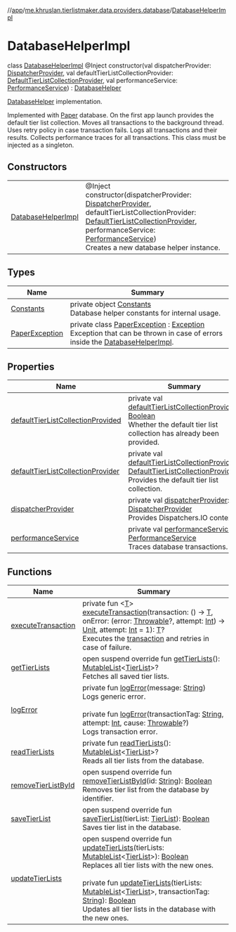 //[app](../../../index.md)/[me.khruslan.tierlistmaker.data.providers.database](../index.md)/[DatabaseHelperImpl](index.md)

# DatabaseHelperImpl

class [DatabaseHelperImpl](index.md) @Inject constructor(val dispatcherProvider: [DispatcherProvider](../../me.khruslan.tierlistmaker.data.providers.dispatchers/-dispatcher-provider/index.md), val defaultTierListCollectionProvider: [DefaultTierListCollectionProvider](../-default-tier-list-collection-provider/index.md), val performanceService: [PerformanceService](../../me.khruslan.tierlistmaker.util.performance/-performance-service/index.md)) : [DatabaseHelper](../-database-helper/index.md)

[DatabaseHelper](../-database-helper/index.md) implementation.

Implemented with [Paper](https://github.com/pilgr/Paper) database. On the first app launch provides the default tier list collection. Moves all transactions to the background thread. Uses retry policy in case transaction fails. Logs all transactions and their results. Collects performance traces for all transactions. This class must be injected as a singleton.

## Constructors

| | |
|---|---|
| [DatabaseHelperImpl](-database-helper-impl.md) | @Inject <br>constructor(dispatcherProvider: [DispatcherProvider](../../me.khruslan.tierlistmaker.data.providers.dispatchers/-dispatcher-provider/index.md), defaultTierListCollectionProvider: [DefaultTierListCollectionProvider](../-default-tier-list-collection-provider/index.md), performanceService: [PerformanceService](../../me.khruslan.tierlistmaker.util.performance/-performance-service/index.md))<br>Creates a new database helper instance. |

## Types

| Name | Summary |
|---|---|
| [Constants](-constants/index.md) | private object [Constants](-constants/index.md)<br>Database helper constants for internal usage. |
| [PaperException](-paper-exception/index.md) | private class [PaperException](-paper-exception/index.md) : [Exception](https://developer.android.com/reference/kotlin/java/lang/Exception.html)<br>Exception that can be thrown in case of errors inside the [DatabaseHelperImpl](index.md). |

## Properties

| Name | Summary |
|---|---|
| [defaultTierListCollectionProvided](default-tier-list-collection-provided.md) | private val [defaultTierListCollectionProvided](default-tier-list-collection-provided.md): [Boolean](https://kotlinlang.org/api/latest/jvm/stdlib/kotlin/-boolean/index.html)<br>Whether the default tier list collection has already been provided. |
| [defaultTierListCollectionProvider](default-tier-list-collection-provider.md) | private val [defaultTierListCollectionProvider](default-tier-list-collection-provider.md): [DefaultTierListCollectionProvider](../-default-tier-list-collection-provider/index.md)<br>Provides the default tier list collection. |
| [dispatcherProvider](dispatcher-provider.md) | private val [dispatcherProvider](dispatcher-provider.md): [DispatcherProvider](../../me.khruslan.tierlistmaker.data.providers.dispatchers/-dispatcher-provider/index.md)<br>Provides Dispatchers.IO context. |
| [performanceService](performance-service.md) | private val [performanceService](performance-service.md): [PerformanceService](../../me.khruslan.tierlistmaker.util.performance/-performance-service/index.md)<br>Traces database transactions. |

## Functions

| Name | Summary |
|---|---|
| [executeTransaction](execute-transaction.md) | private fun &lt;[T](execute-transaction.md)&gt; [executeTransaction](execute-transaction.md)(transaction: () -&gt; [T](execute-transaction.md), onError: (error: [Throwable](https://kotlinlang.org/api/latest/jvm/stdlib/kotlin/-throwable/index.html)?, attempt: [Int](https://kotlinlang.org/api/latest/jvm/stdlib/kotlin/-int/index.html)) -&gt; [Unit](https://kotlinlang.org/api/latest/jvm/stdlib/kotlin/-unit/index.html), attempt: [Int](https://kotlinlang.org/api/latest/jvm/stdlib/kotlin/-int/index.html) = 1): [T](execute-transaction.md)?<br>Executes the [transaction](execute-transaction.md) and retries in case of failure. |
| [getTierLists](get-tier-lists.md) | open suspend override fun [getTierLists](get-tier-lists.md)(): [MutableList](https://kotlinlang.org/api/latest/jvm/stdlib/kotlin.collections/-mutable-list/index.html)&lt;[TierList](../../me.khruslan.tierlistmaker.data.models.tierlist/-tier-list/index.md)&gt;?<br>Fetches all saved tier lists. |
| [logError](log-error.md) | private fun [logError](log-error.md)(message: [String](https://kotlinlang.org/api/latest/jvm/stdlib/kotlin/-string/index.html))<br>Logs generic error.<br><br>private fun [logError](log-error.md)(transactionTag: [String](https://kotlinlang.org/api/latest/jvm/stdlib/kotlin/-string/index.html), attempt: [Int](https://kotlinlang.org/api/latest/jvm/stdlib/kotlin/-int/index.html), cause: [Throwable](https://kotlinlang.org/api/latest/jvm/stdlib/kotlin/-throwable/index.html)?)<br>Logs transaction error. |
| [readTierLists](read-tier-lists.md) | private fun [readTierLists](read-tier-lists.md)(): [MutableList](https://kotlinlang.org/api/latest/jvm/stdlib/kotlin.collections/-mutable-list/index.html)&lt;[TierList](../../me.khruslan.tierlistmaker.data.models.tierlist/-tier-list/index.md)&gt;?<br>Reads all tier lists from the database. |
| [removeTierListById](remove-tier-list-by-id.md) | open suspend override fun [removeTierListById](remove-tier-list-by-id.md)(id: [String](https://kotlinlang.org/api/latest/jvm/stdlib/kotlin/-string/index.html)): [Boolean](https://kotlinlang.org/api/latest/jvm/stdlib/kotlin/-boolean/index.html)<br>Removes tier list from the database by identifier. |
| [saveTierList](save-tier-list.md) | open suspend override fun [saveTierList](save-tier-list.md)(tierList: [TierList](../../me.khruslan.tierlistmaker.data.models.tierlist/-tier-list/index.md)): [Boolean](https://kotlinlang.org/api/latest/jvm/stdlib/kotlin/-boolean/index.html)<br>Saves tier list in the database. |
| [updateTierLists](update-tier-lists.md) | open suspend override fun [updateTierLists](update-tier-lists.md)(tierLists: [MutableList](https://kotlinlang.org/api/latest/jvm/stdlib/kotlin.collections/-mutable-list/index.html)&lt;[TierList](../../me.khruslan.tierlistmaker.data.models.tierlist/-tier-list/index.md)&gt;): [Boolean](https://kotlinlang.org/api/latest/jvm/stdlib/kotlin/-boolean/index.html)<br>Replaces all tier lists with the new ones.<br><br>private fun [updateTierLists](update-tier-lists.md)(tierLists: [MutableList](https://kotlinlang.org/api/latest/jvm/stdlib/kotlin.collections/-mutable-list/index.html)&lt;[TierList](../../me.khruslan.tierlistmaker.data.models.tierlist/-tier-list/index.md)&gt;, transactionTag: [String](https://kotlinlang.org/api/latest/jvm/stdlib/kotlin/-string/index.html)): [Boolean](https://kotlinlang.org/api/latest/jvm/stdlib/kotlin/-boolean/index.html)<br>Updates all tier lists in the database with the new ones. |
